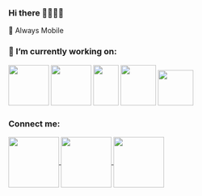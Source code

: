 ### Hi there 👋👋👋👋

📲 Always Mobile

<h3 align="left">🔭 I’m currently working on:</h3>

<p>
  <img src="https://upload.wikimedia.org/wikipedia/commons/thumb/c/c1/Android_Studio_icon_%282023%29.svg/2048px-Android_Studio_icon_%282023%29.svg.png" width="80" height="80"> 
  <img src="https://cdn.onlinewebfonts.com/svg/img_189624.png" width="80" height="80">
  <img src="https://miro.medium.com/max/3024/1*yIrYl18oa_jtivCrJEKvYw.png" width="50" height="80">
  <img src="https://icon-library.com/images/react-icon/react-icon-29.jpg" width="70" height="80">
  <img src="https://cdn.icon-icons.com/icons2/2108/PNG/512/javascript_icon_130900.png" width="70" height="70">
</p>

<!--
**demirtasm/demirtasm** is a ✨ _special_ ✨ repository because its `README.md` (this file) appears on your GitHub profile.

Here are some ideas to get you started:

- 🔭 I’m currently working on ...
- 🌱 I’m currently learning ...
- 👯 I’m looking to collaborate on ...
- 🤔 I’m looking for help with ...
- 💬 Ask me about ...
- 📫 How to reach me: ...
- 😄 Pronouns: ...
- ⚡ Fun fact: ...
-->
<h3 align="left">Connect me:</h3>
<p>
<a href="https://www.linkedin.com/in/mukaddes-demirtaş" target="blank">
  <img src="https://github.com/user-attachments/assets/6c6786bc-e906-4336-97da-d46388597325" height="100" width="100" style="vertical-align: middle;">
</a>
<a href="https://www.hackerrank.com/profile/m_ddemirtas" target="blank">
  <img src="https://github.com/user-attachments/assets/a1326838-e18c-46a1-ac15-a48ac7f2a6f9" width="100" height="100" style="vertical-align: middle;">
</a>
<a href="https://maddesdmrts.medium.com/" target="blank">
  <img src="https://github.com/user-attachments/assets/0c348ca2-6a9a-49e3-81e4-520da4c1408d" width="100" height="100" style="vertical-align: middle;">
</a>

</p>

